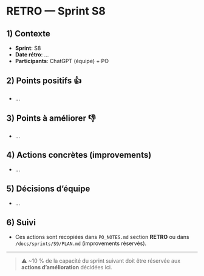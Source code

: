 # RETRO — Sprint S8

## 1) Contexte

- **Sprint**: S8
- **Date rétro**: …
- **Participants**: ChatGPT (équipe) + PO

## 2) Points positifs 👍

- …

## 3) Points à améliorer 👎

- …

## 4) Actions concrètes (improvements)

- …

## 5) Décisions d’équipe

- …

## 6) Suivi

- Ces actions sont recopiées dans `PO_NOTES.md` section **RETRO** ou dans `/docs/sprints/S9/PLAN.md` (improvements réservés).

---

> ⚠️ ~10 % de la capacité du sprint suivant doit être réservée aux **actions d’amélioration** décidées ici.
